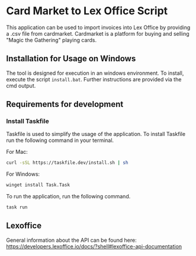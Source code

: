 # Card Market to Lex Office Script

This application can be used to import invoices into Lex Office by providing a .csv file from cardmarket. Cardmarket is a platform for buying and selling "Magic the Gathering" playing cards.


## Installation for Usage on Windows

The tool is designed for execution in an windows environment. To install, execute the script `install.bat`. Further instructions are provided via the cmd output.

## Requirements for development

### Install Taskfile

Taskfile is used to simplify the usage of the application. To install Taskfile run the following command in your terminal.

For Mac:

```bash
curl -sSL https://taskfile.dev/install.sh | sh
```

For Windows:
```bash
winget install Task.Task
```

To run the application, run the following command.

```bash
task run
```

## Lexoffice

General information about the API can be found here: https://developers.lexoffice.io/docs/?shell#lexoffice-api-documentation